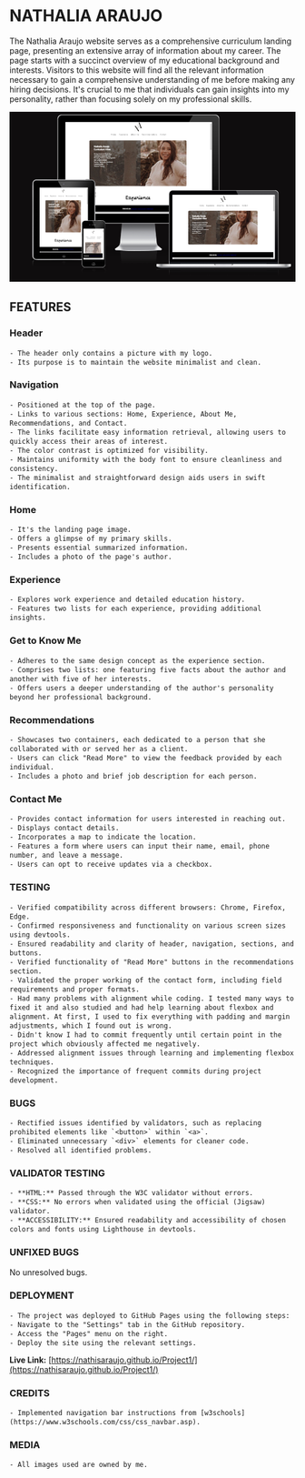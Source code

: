 # NATHALIA ARAUJO

The Nathalia Araujo website serves as a comprehensive curriculum landing page, presenting an extensive array of information about my career. The page starts with a succinct overview of my educational background and interests. Visitors to this website will find all the relevant information necessary to gain a comprehensive understanding of me before making any hiring decisions. It's crucial to me that individuals can gain insights into my personality, rather than focusing solely on my professional skills.

![Contributions guidelines](/readme-images/1.png)

## FEATURES

### Header
    - The header only contains a picture with my logo.
    - Its purpose is to maintain the website minimalist and clean.

### Navigation
    - Positioned at the top of the page.
    - Links to various sections: Home, Experience, About Me, Recommendations, and Contact.
    - The links facilitate easy information retrieval, allowing users to quickly access their areas of interest.
    - The color contrast is optimized for visibility.
    - Maintains uniformity with the body font to ensure cleanliness and consistency.
    - The minimalist and straightforward design aids users in swift identification.

### Home
    - It's the landing page image.
    - Offers a glimpse of my primary skills.
    - Presents essential summarized information.
    - Includes a photo of the page's author.

### Experience
    - Explores work experience and detailed education history.
    - Features two lists for each experience, providing additional insights.

### Get to Know Me
    - Adheres to the same design concept as the experience section.
    - Comprises two lists: one featuring five facts about the author and another with five of her interests.
    - Offers users a deeper understanding of the author's personality beyond her professional background.

### Recommendations
    - Showcases two containers, each dedicated to a person that she collaborated with or served her as a client.
    - Users can click "Read More" to view the feedback provided by each individual.
    - Includes a photo and brief job description for each person.

### Contact Me
    - Provides contact information for users interested in reaching out.
    - Displays contact details.
    - Incorporates a map to indicate the location.
    - Features a form where users can input their name, email, phone number, and leave a message.
    - Users can opt to receive updates via a checkbox.

### TESTING
    - Verified compatibility across different browsers: Chrome, Firefox, Edge.
    - Confirmed responsiveness and functionality on various screen sizes using devtools.
    - Ensured readability and clarity of header, navigation, sections, and buttons.
    - Verified functionality of "Read More" buttons in the recommendations section.
    - Validated the proper working of the contact form, including field requirements and proper formats.
    - Had many problems with alignment while coding. I tested many ways to fixed it and also studied and had help learning about flexbox and alignment. At first, I used to fix everything with padding and margin adjustments, which I found out is wrong.
    - Didn't know I had to commit frequently until certain point in the project which obviously affected me negatively.
    - Addressed alignment issues through learning and implementing flexbox techniques.
    - Recognized the importance of frequent commits during project development.

### BUGS
    - Rectified issues identified by validators, such as replacing prohibited elements like `<button>` within `<a>`.
    - Eliminated unnecessary `<div>` elements for cleaner code.
    - Resolved all identified problems.

### VALIDATOR TESTING
    - **HTML:** Passed through the W3C validator without errors.
    - **CSS:** No errors when validated using the official (Jigsaw) validator.
    - **ACCESSIBILITY:** Ensured readability and accessibility of chosen colors and fonts using Lighthouse in devtools.

### UNFIXED BUGS

No unresolved bugs.

### DEPLOYMENT    
    - The project was deployed to GitHub Pages using the following steps:
    - Navigate to the "Settings" tab in the GitHub repository.
    - Access the "Pages" menu on the right.
    - Deploy the site using the relevant settings.

**Live Link:** [https://nathisaraujo.github.io/Project1/](https://nathisaraujo.github.io/Project1/)

### CREDITS
    - Implemented navigation bar instructions from [w3schools](https://www.w3schools.com/css/css_navbar.asp).

### MEDIA
    - All images used are owned by me.